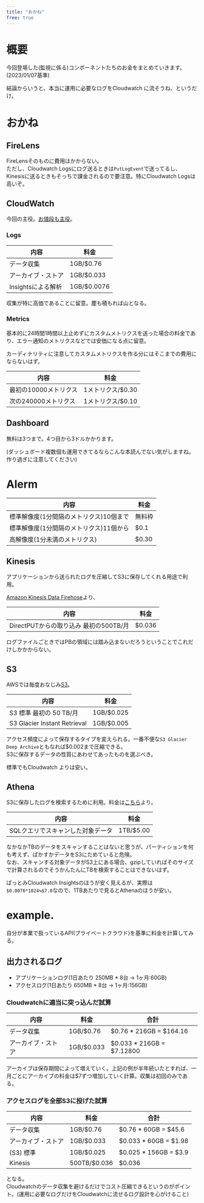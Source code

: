 ```yaml
---
title: "おかね"
free: true
---
```


# 概要
今回登場した(監視に係る)コンポーネントたちのお金をまとめていきます。(2023/01/07基準)

結論からいうと、本当に運用に必要なログをCloudwatch に流そうね、というだけ。

# おかね
## FireLens
FireLensそのものに費用はかからない。  
ただし、Cloudwatch Logsにログ送るときは`PutLogEvent`で送ってるし、Kinesisに送るときもそっちで課金されるので要注意。特にCloudwatch Logsは高いぞ。

## CloudWatch
今回の主役。[お値段も主役](https://aws.amazon.com/jp/cloudwatch/pricing/)。

### Logs
|内容|料金|
|----------------------------------------|---------------|
|データ収集         |1GB/$0.76|
|アーカイブ・ストア   |1GB/$0.033|
|Insightsによる解析 |1GB/$0.0076|

収集が特に高価であることに留意。塵も積もれば山となる。

### Metrics
基本的に24時間1時間以上止めずにカスタムメトリクスを送った場合の料金であり、エラー通知のメトリクスなどでは安価になる点に留意。

カーディナリティに注意してカスタムメトリクスを作る分にはそこまでの費用にならないはず。

|内容|料金|
|----------------------------------------|---------------|
|最初の10000メトリクス   |1メトリクス/$0.30|
|次の240000メトリクス   |1メトリクス/$0.10|

## Dashboard
無料は3つまで。4つ目から3ドルかかります。

(ダッシュボード複数個も運用できてるならこんな本読んでない気がしますね。作り過ぎに注意してください)

# Alerm
|内容|料金|
|----------------------------------------|---------------|
|標準解像度(1分間隔のメトリクス)10個まで   | 無料枠|
|標準解像度(1分間隔のメトリクス)11個から   | $0.1|
|高解像度(1分未満のメトリクス)   |$0.30|

## Kinesis
アプリケーションから送られたログを圧縮してS3に保存してくれる用途で利用。

[Amazon Kinesis Data Firehose](https://aws.amazon.com/jp/kinesis/data-firehose/pricing/)より、

|内容|料金|
|----------------------------------------|---------------|
|DirectPUTからの取り込み 最初の500TB/月   | $0.036|

ログファイルごときではPBの領域には踏み込まないだろうということでこれだけしかかからない。

## S3
AWSでは毎度おなじみ[S3](https://aws.amazon.com/jp/s3/pricing/)。

|内容|料金|
|----------------------------------------|---------------|
|S3 標準 最初の 50 TB/月 | 1GB/$0.025|
|S3 Glacier Instant Retrieval  | 1GB/$0.005 |

アクセス頻度によって保存するタイプを変えられる。一番不便な`S3 Glacier Deep Archive`ともなれば$0.002まで圧縮できる。  
S3に保存するデータの性質にあわせてあったものを選ぶべき。

標準でもCloudwatch よりは安い。

## Athena
S3に保存したログを検索するために利用。料金は[こちら](https://aws.amazon.com/jp/athena/pricing/?nc=sn&loc=3)より。

|内容|料金|
|----------------------------------------|---------------|
|SQLクエリでスキャンした対象データ| 1TB/$5.00|

なかなかTBのデータをスキャンすることはないと思うが、パーティションを何も考えず、ばかすかデータをS3にためていると危険。  
なお、スキャンする対象データがS3上にある場合、gzipしていればそのサイズで計算されるのでそうかんたんにTBを検索することはできないはず。

ぱっとみCloudwatch Insightsのほうが安く見えるが、実際は`$0.0076*1024≒$7.8`なので、1TBあたりで見るとAthenaのほうが安い。

# example.
自分が本業で扱っているAPI(プライベートクラウド)を基準に料金を計算してみる。

## 出力されるログ
- アプリケーションログ(1日あたり 250MB * 8台 -> 1ヶ月:60GB)
- アクセスログ(1日あたり 650MB * 8台 -> 1ヶ月:156GB)

### Cloudwatchに適当に突っ込んだ試算

|内容|料金|合計|
|------------------|----------|---|
|データ収集          |1GB/$0.76|  $0.76 * 216GB =  $164.16
|アーカイブ・ストア   |1GB/$0.033| $0.033 * 216GB = $7.12800

アーカイブは保存期間によって増えていく。上記の例が半年続いたとすれば、一月ごとにアーカイブの料金は$7ずつ増加していく計算。収集は初回のみである。

### アクセスログを全部S3に投げた試算

|内容|料金|合計|
|------------------|----------|---|
|データ収集          |1GB/$0.76|  $0.76 * 60GB =  $45.6
|アーカイブ・ストア   |1GB/$0.033| $0.033 * 60GB = $1.98
|(S3) 標準          |1GB/$0.025| $0.025 * 156GB = $3.9
|Kinesis           |500TB/$0.036 | $0.036

となる。  
Cloudwatchのデータ収集を避けるだけでコスト圧縮できるというのがポイント。(運用に必要なログだけをCloudwatchに流せるログ設計を心がけること) 